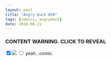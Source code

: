 ```yaml
---
layout: post
title: "Angry Duck #20"
tags: [comics, angryduck]
date: 2018-08-21
---
```

### CONTENT WARNING. CLICK TO REVEAL
<!-- #52 -->
<CLICK><!-- see The checkbox hack! in stylesheet -->
	<input type='checkbox' name='blurrer' value='valuable' checked id="blurrer"/><label for="blurrer" ><img src="https://imgur.com/sO4g5wb.jpg"/></label>
	<input id="blurrer" type="checkbox">
yeah...comic.
